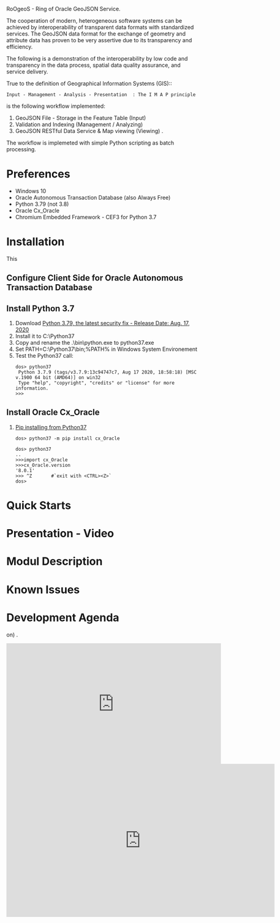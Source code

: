 RoOgeoS - Ring of Oracle GeoJSON Service.

The cooperation of modern, heterogeneous software systems can be achieved by interoperability of transparent data formats with standardized services. 
The GeoJSON data format for the exchange of geometry and attribute data has proven to be very assertive due to its transparency and efficiency. 

The following is a demonstration of the interoperability by low code and transparency in the data process, spatial data quality assurance, and service delivery.  

True to the definition of Geographical Information Systems (GIS)::

 	Input - Management - Analysis - Presentation  : The I M A P principle

is the following workflow implemented:

1. GeoJSON File - Storage in the Feature Table (Input)
1. Validation and Indexing (Management / Analyzing)
1. GeoJSON RESTful Data Service & Map viewing (Viewing) .

The workflow is implemeted with simple Python scripting as batch processing.


# Preferences

- Windows 10
- Oracle Autonomous Transaction Database (also Always Free)
- Python 3.79 (not 3.8)
- Oracle Cx_Oracle
- Chromium Embedded Framework - CEF3 for Python 3.7

# Installation

This 
## Configure Client Side for Oracle Autonomous Transaction Database

## Install Python 3.7

1. Download [Python 3.79, the latest security fix - Release Date: Aug. 17, 2020](https://www.python.org/downloads/release/python-379/) 
1. Install it to C:\Python37
2. Copy and rename the .\bin\python.exe to python37.exe
3. Set PATH=C:\Python37\bin;%PATH% in Windows System Environement
4. Test the Python37 call:
   ```dos
   dos> python37
    Python 3.7.9 (tags/v3.7.9:13c94747c7, Aug 17 2020, 18:58:18) [MSC v.1900 64 bit (AMD64)] on win32
    Type "help", "copyright", "credits" or "license" for more information.
   >>>
   ```

## Install Oracle Cx_Oracle

1. [Pip installing from Python37](https://cx-oracle.readthedocs.io/en/latest/user_guide/installation.html)
   ```dos
   dos> python37 -m pip install cx_Oracle
   
   dos> python37
   ..
   >>>import cx_Oracle
   >>>cx_Oracle.version
   '8.0.1'
   >>> ^Z       #`exit with <CTRL><Z>`
   dos>
   ```





# Quick Starts

# Presentation - Video

# Modul Description

# Known Issues

# Development Agenda

on) .

<iframe width="560" height="315"
src="https://www.youtube.com/embed/MUQfKFzIOeU"
frameborder="0"
allow="accelerometer; autoplay; encrypted-media; gyroscope; picture-in-picture"
allowfullscreen></iframe>
<iframe src="https://player.vimeo.com/video/167121552" width="700" height="400" frameborder="0" webkitallowfullscreen mozallowfullscreen allowfullscreen></iframe>
